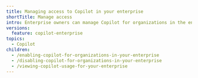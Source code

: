 ```yaml
---
title: Managing access to Copilot in your enterprise
shortTitle: Manage access
intro: Enterprise owners can manage Copilot for organizations in the enterprise.
versions:
  feature: copilot-enterprise
topics:
  - Copilot
children:
  - /enabling-copilot-for-organizations-in-your-enterprise
  - /disabling-copilot-for-organizations-in-your-enterprise
  - /viewing-copilot-usage-for-your-enterprise
---
```

